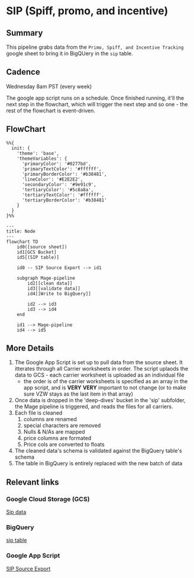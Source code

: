 # SIP (Spiff, promo, and incentive)

## Summary

This pipeline grabs data from the `Primo, Spiff, and Incentive Tracking` google sheet to bring it in BigQUery in the `sip` table.

## Cadence

Wednesday 8am PST (every week)

The google app script runs on a schedule. Once finished running, it'll the next step in the flowchart, which will trigger the next step and so one - the rest of the flowchart is event-driven.

## FlowChart

```mermaid
%%{
  init: {
    'theme': 'base',
    'themeVariables': {
      'primaryColor': '#0277bd',
      'primaryTextColor': '#ffffff',
      'primaryBorderColor': '#b38481',
      'lineColor': '#E2E2E2',
      'secondaryColor': '#9e91c9',
      'tertiaryColor': '#5c8a8a',
      'tertiaryTextColor': '#ffffff',
      'tertiaryBorderColor': '#b38481'
    }
  }
}%%

---
title: Node
---
flowchart TD
    id0([source sheet])
    id1[GCS Bucket]
    id5[(SIP table)]

    id0 -- SIP Source Export --> id1

    subgraph Mage-pipeline
        id2[[clean data]]
        id3[[validate data]]
        id4[[Write to BigQuery]]

        id2 --> id3
        id3 --> id4
    end

    id1 --> Mage-pipeline
    id4 --> id5
```

## More Details

1. The Google App Script is set up to pull data from the source sheet. It itterates through all Carrier worksheets in order. The script uplaods the data to GCS - each carrier worksheet is uploaded as an individual file
   * the order is of the carrier worksheets is specified as an array in the app script, and is **VERY** **VERY** important to not change (or to make sure VZW stays as the last item in that array)
2. Once data is dropped in the 'deep-dives' bucket in the 'sip' subfolder, the Mage pipeline is triggered, and reads the files for all carriers.
3. Each file is cleaned
   1. columns are renamed
   2. special characters are removed
   3. Nulls & N/As are mapped
   4. price columns are formated 
   5. Price cols are converted to floats
4. The cleaned data's schema is validated against the BigQuery table's schema
5. The table in BigQuery is entirely replaced with the new batch of data

## Relevant links

### Google Cloud Storage (GCS)

[Sip data](https://console.cloud.google.com/storage/browser/deep-dive/SIP-tracking-resources/raw?pageState=(%22StorageObjectListTable%22:(%22f%22:%22%255B%255D%22))&authuser=1&project=orbital-airfoil-393318&prefix=&forceOnObjectsSortingFiltering=false)

### BigQuery

[sip table](https://console.cloud.google.com/bigquery?referrer=search&authuser=1&project=orbital-airfoil-393318&ws=!1m25!1m4!1m3!1sorbital-airfoil-393318!2sbquxjob_43604433_18e350ef607!3sUS!1m4!1m3!1sorbital-airfoil-393318!2sbquxjob_4ee7cd63_18e3520580e!3sUS!1m4!4m3!1sorbital-airfoil-393318!2ssilver_layer!3sactivations!1m4!1m3!1sorbital-airfoil-393318!2sbquxjob_e61dcd5_18e351ff1c7!3sUS!1m4!4m3!1sorbital-airfoil-393318!2ssilver_layer!3ssip)

### Google App Script

[SIP Source Export](https://script.google.com/u/0/home/projects/1TrYmwmtMBE0q2hQZRRbW_vyxlAKbyHzyX4dGvkJYdhCYOd5dvxKVHzej/edit)
